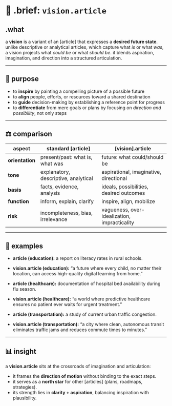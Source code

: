 # 🧩 .brief: `vision.article`

## .what
a **vision** is a variant of an [article] that expresses a **desired future state**.
unlike descriptive or analytical articles, which capture what *is* or what *was*, a vision projects what *could be* or what *should be*.
it blends aspiration, imagination, and direction into a structured articulation.

---

## 🎯 purpose
- to **inspire** by painting a compelling picture of a possible future
- to **align** people, efforts, or resources toward a shared destination
- to **guide** decision-making by establishing a reference point for progress
- to **differentiate** from mere goals or plans by focusing on *direction and possibility*, not only steps

---

## ⚖️ comparison

| aspect            | standard [article]                        | [vision].article                           |
|-------------------|-------------------------------------------|--------------------------------------------|
| **orientation**   | present/past: what is, what was           | future: what could/should be               |
| **tone**          | explanatory, descriptive, analytical      | aspirational, imaginative, directional     |
| **basis**         | facts, evidence, analysis                 | ideals, possibilities, desired outcomes    |
| **function**      | inform, explain, clarify                  | inspire, align, mobilize                   |
| **risk**          | incompleteness, bias, irrelevance         | vagueness, over-idealization, impracticality|

---

## 📐 examples

- **article (education):** a report on literacy rates in rural schools.
- **vision.article (education):** “a future where every child, no matter their location, can access high-quality digital learning from home.”

- **article (healthcare):** documentation of hospital bed availability during flu season.
- **vision.article (healthcare):** “a world where predictive healthcare ensures no patient ever waits for urgent treatment.”

- **article (transportation):** a study of current urban traffic congestion.
- **vision.article (transportation):** “a city where clean, autonomous transit eliminates traffic jams and reduces commute times to minutes.”

---

## 📊 insight
a **vision.article** sits at the crossroads of imagination and articulation:
- it frames the **direction of motion** without binding to the exact steps.
- it serves as a **north star** for other [articles] (plans, roadmaps, strategies).
- its strength lies in **clarity + aspiration**, balancing inspiration with plausibility.
